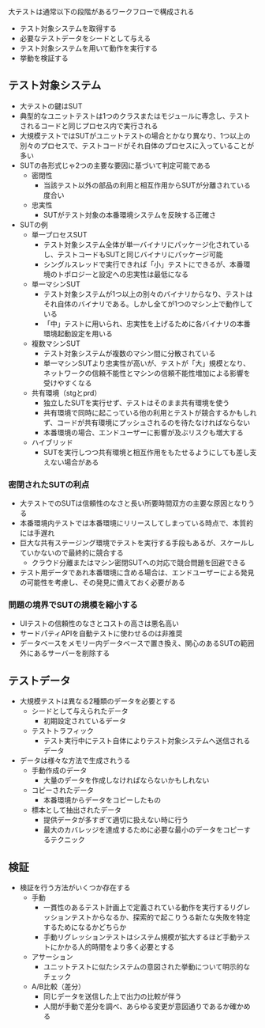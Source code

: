 大テストは通常以下の段階があるワークフローで構成される
- テスト対象システムを取得する
- 必要なテストデータをシードとして与える
- テスト対象システムを用いて動作を実行する
- 挙動を検証する

## テスト対象システム

- 大テストの鍵はSUT
- 典型的なユニットテストは1つのクラスまたはモジュールに専念し、テストされるコードと同じプロセス内で実行される
- 大規模テストではSUTがユニットテストの場合とかなり異なり、1つ以上の別々のプロセスで、テストコードがそれ自体のプロセスに入っていることが多い
- SUTの各形式じゃ2つの主要な要因に基づいて判定可能である
	- 密閉性
		- 当該テスト以外の部品の利用と相互作用からSUTが分離されている度合い
	- 忠実性
		- SUTがテスト対象の本番環境システムを反映する正確さ
- SUTの例
	- 単一プロセスSUT
		- テスト対象システム全体が単一バイナリにパッケージ化されているし、テストコードもSUTと同じバイナリにパッケージ可能
		- シングルスレッドで実行できれば「小」テストにできるが、本番環境のトポロジーと設定への忠実性は最低になる
	- 単一マシンSUT
		- テスト対象システムが1つ以上の別々のバイナリからなり、テストはそれ自体のバイナリである。しかし全てが1つのマシン上で動作している
		- 「中」テストに用いられ、忠実性を上げるために各バイナリの本番環境起動設定を用いる
	- 複数マシンSUT
		- テスト対象システムが複数のマシン間に分散されている
		- 単一マシンSUTより忠実性が高いが、テストが「大」規模となり、ネットワークの信頼不能性とマシンの信頼不能性増加による影響を受けやすくなる
	- 共有環境（stgとprd）
		- 独立したSUTを実行せず、テストはそのまま共有環境を使う
		- 共有環境で同時に起こっている他の利用とテストが競合するかもしれず、コードが共有環境にプッシュされるのを待たなければならない
		- 本番環境の場合、エンドユーザーに影響が及ぶリスクも増大する
	- ハイブリッド
		- SUTを実行しつつ共有環境と相互作用をもたせるようにしても差し支えない場合がある

### 密閉されたSUTの利点

- 大テストでのSUTは信頼性のなさと長い所要時間双方の主要な原因となりうる
- 本番環境内テストでは本番環境にリリースしてしまっている時点で、本質的には手遅れ
- 巨大な共有ステージング環境でテストを実行する手段もあるが、スケールしていかないので最終的に競合する
	- クラウド分離またはマシン密閉SUTへの対応で競合問題を回避できる
- テスト用データであれ本番環境に含める場合は、エンドユーザーによる発見の可能性を考慮し、その発見に備えておく必要がある

### 問題の境界でSUTの規模を縮小する

- UIテストの信頼性のなさとコストの高さは悪名高い
- サードパティAPIを自動テストに使わせるのは非推奨
- データベースをメモリー内データベースで置き換え、関心のあるSUTの範囲外にあるサーバーを削除する


## テストデータ

- 大規模テストは異なる2種類のデータを必要とする
	- シードとして与えられたデータ
		- 初期設定されているデータ
	- テストトラフィック
		- テスト実行中にテスト自体によりテスト対象システムへ送信されるデータ
- データは様々な方法で生成されうる
	- 手動作成のデータ
		- 大量のデータを作成しなければならないかもしれない
	- コピーされたデータ
		- 本番環境からデータをコピーしたもの
	- 標本として抽出されたデータ
		- 提供データが多すぎて適切に扱えない時に行う
		- 最大のカバレッジを達成するために必要な最小のデータをコピーするテクニック

## 検証

- 検証を行う方法がいくつか存在する
	- 手動
		- 一貫性のあるテスト計画上で定義されている動作を実行するリグレッションテストからなるか、探索的で起こりうる新たな失敗を特定するためになるかどちらか
		- 手動リグレッションテストはシステム規模が拡大するほど手動テストにかかる人的時間をより多く必要とする
	- アサーション
		- ユニットテストに似たシステムの意図された挙動について明示的なチェック
	- A/B比較（差分）
		- 同じデータを送信した上で出力の比較が伴う
		- 人間が手動で差分を調べ、あらゆる変更が意図通りであるか確かめる

